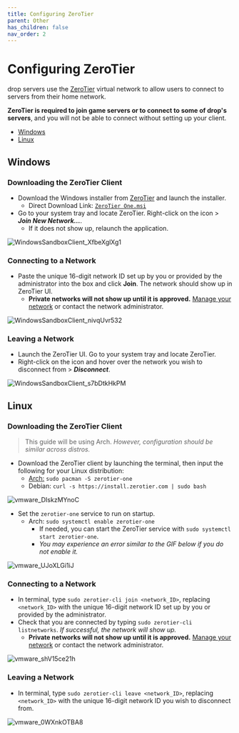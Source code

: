 ```yaml
---
title: Configuring ZeroTier
parent: Other
has_children: false
nav_order: 2
---
```


# Configuring ZeroTier
drop servers use the [ZeroTier](https://www.zerotier.com) virtual network to allow users to connect to servers from their home network. 

**ZeroTier is required to join game servers or to connect to some of drop's servers**, and you will not be able to connect without setting up your client.

- [Windows](https://drop8k.github.io/docs/misc/zerotier.html#windows)
- [Linux](https://drop8k.github.io/docs/misc/zerotier.html#linux)

## Windows

### Downloading the ZeroTier Client
- Download the Windows installer from [ZeroTier](https://www.zerotier.com/download/) and launch the installer.
   - Direct Download Link: [`ZeroTier One.msi`](https://download.zerotier.com/dist/ZeroTier%20One.msi)
- Go to your system tray and locate ZeroTier. Right-click on the icon > ***Join New Network...***.
   - If it does not show up, relaunch the application.

![WindowsSandboxClient_XfbeXglXg1](https://user-images.githubusercontent.com/92121005/181072734-2dd13cca-d44b-4f6a-8606-e7eeab9ad2cb.gif)

### Connecting to a Network
- Paste the unique 16-digit network ID set up by you or provided by the administrator into the box and click **Join**. The network should show up in ZeroTier UI.
   - **Private networks will not show up until it is approved.** [Manage your network](https://my.zerotier.com/) or contact the network administrator.

![WindowsSandboxClient_nivqUvr532](https://user-images.githubusercontent.com/92121005/181073673-3c4769cf-7d75-471b-9517-1c35eda98567.gif)

### Leaving a Network
- Launch the ZeroTier UI. Go to your system tray and locate ZeroTier.
- Right-click on the icon and hover over the network you wish to disconnect from > ***Disconnect***.

![WindowsSandboxClient_s7bDtkHkPM](https://user-images.githubusercontent.com/92121005/181081233-74ff7c33-01a6-438e-9316-1fb936df10a3.gif)

## Linux

### Downloading the ZeroTier Client
> This guide will be using Arch. *However, configuration should be similar across distros.*

- Download the ZeroTier client by launching the terminal, then input the following for your Linux distribution:
   - [Arch:](https://archlinux.org/packages/community/x86_64/zerotier-one/) `sudo pacman -S zerotier-one`
   - Debian: `curl -s https://install.zerotier.com | sudo bash`

![vmware_DIskzMYnoC](https://user-images.githubusercontent.com/92121005/181079538-b7b01bb9-959f-4a6d-9e42-a3ea2ddc5bd3.gif)

- Set the `zerotier-one` service to run on startup.
   - Arch: `sudo systemctl enable zerotier-one`
      - If needed, you can start the ZeroTier service with `sudo systemctl start zerotier-one`.
      - *You may experience an error similar to the GIF below if you do not enable it.*

![vmware_UJoXLGi1iJ](https://user-images.githubusercontent.com/92121005/181142683-e5ec9d0d-78ae-4f7b-b2d4-af7dda7d7b06.gif)

### Connecting to a Network
- In terminal, type `sudo zerotier-cli join <network_ID>`, replacing `<network_ID>` with the unique 16-digit network ID set up by you or provided by the administrator.
- Check that you are connected by typing `sudo zerotier-cli listnetworks`. *If successful, the network will show up.*
   - **Private networks will not show up until it is approved.** [Manage your network](https://my.zerotier.com/) or contact the network administrator.

![vmware_shV15ce21h](https://user-images.githubusercontent.com/92121005/181080380-01b3716d-d5b7-4da7-8517-b943ef2d08d4.gif)

### Leaving a Network
- In terminal, type `sudo zerotier-cli leave <network_ID>`, replacing `<network_ID>` with the unique 16-digit network ID you wish to disconnect from.

![vmware_0WXnkOTBA8](https://user-images.githubusercontent.com/92121005/181080574-cac25270-6939-44d7-bcb9-61980416cf5f.gif)
